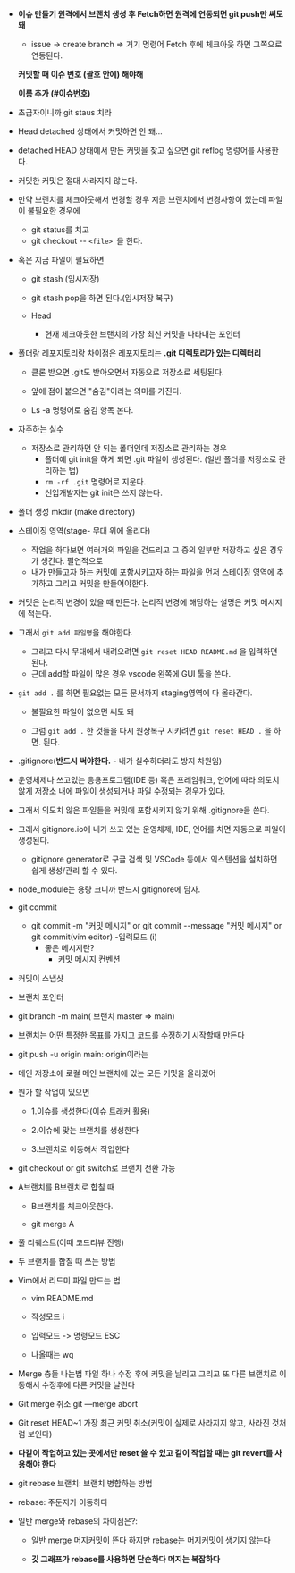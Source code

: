 - **이슈 만들기 원격에서 브랜치 생성 후 Fetch하면 원격에 연동되면 git push만 써도 돼**

  - issue -> create branch => 거기 명령어 Fetch 후에 체크아웃 하면 그쪽으로 연동된다.  

  **커밋할 때 이슈 번호 (괄호 안에) 해야해**

  **이름 추가 (#이슈번호)**

- 초급자이니까 git staus 치라

- Head detached 상태에서 커밋하면 안 돼...

- detached HEAD 상태에서 만든 커밋을 찾고 싶으면 git reflog 명렁어를 사용한다. 

- 커밋한 커밋은 절대 사라지지 않는다. 

- 만약 브랜치를 체크아웃해서 변경할 경우 지금 브랜치에서 변경사항이 있는데 파일이 불필요한 경우에

  - git status를 치고 
  - git checkout -- `<file> `을 한다. 

- 혹은 지금 파일이 필요하면 

  - git stash (임시저장)
  - git stash pop을 하면 된다.(임시저장 복구)

  

  

  - Head
    - 현재 체크아웃한 브랜치의 가장 최신 커밋을 나타내는 포인터

  

  

- 폴더랑 레포지토리랑 차이점은 레포지토리는 **.git 디렉토리가 있는 디렉터리**

  - 클론 받으면 .git도 받아오면서 자동으로 저장소로 세팅된다. 

  - 앞에 점이 붙으면 "숨김"이라는 의미를 가진다. 
  - Ls -a 명령어로 숨김 항목 본다. 

- 자주하는 실수 

  - 저장소로 관리하면 안 되는 폴더인데 저장소로 관리하는 경우
    - 폴더에 git init을 하게 되면 .git 파일이 생성된다. (일반 폴더를 저장소로 관리하는 법)
    - `rm -rf .git` 명령어로 지운다. 
    - 신입개발자는 git init은 쓰지 않는다. 

- 폴더 생성 mkdir (make directory)

- 스테이징 영역(stage- 무대 위에 올리다)

  - 작업을 하다보면 여러개의 파일을 건드리고 그 중의 일부만 저장하고 싶은 경우가 생긴다. 필연적으로 
  - 내가 만들고자 하는 커밋에 포함시키고자 하는 파일을 먼저 스테이징 영역에 추가하고 그리고 커밋을 만들어야한다. 

- 커밋은 논리적 변경이 있을 때 만든다. 논리적 변경에 해당하는 설명은 커밋 메시지에 적는다. 

- 그래서 `git add 파일명`을 해야한다. 

  - 그리고 다시 무대에서 내려오려면 `git reset HEAD README.md` 을 입력하면 된다. 
  - 근데 add할 파일이 많은 경우 vscode 왼쪽에 GUI 툴을 쓴다. 

- `git add .` 를 하면 필요없는 모든 문서까지 staging영역에 다 올라간다.

  - 불필요한 파일이 없으면 써도 돼 

  - 그럼 `git add .` 한 것들을 다시 원상복구 시키려면 `git reset HEAD .` 을 하면. 된다. 

  

  

-  .gitignore(**반드시 써야한다.** - 내가 실수하더라도 방지 차원임)

  - 운영체제나 쓰고있는 응용프로그램(IDE 등) 혹은 프레임워크, 언어에 따라 의도치 않게 저장소 내에 파일이 생성되거나 파일 수정되는 경우가 있다. 

  - 그래서 의도치 않은 파일들을 커밋에 포함시키지 않기 위해 .gitignore을 쓴다. 

  - 그래서 gitignore.io에 내가 쓰고 있는 운영체제, IDE, 언어를 치면 자동으로 파일이 생성된다.

    - gitignore generator로 구글 검색 및 VSCode 등에서 익스텐션을 설치하면 쉽게 생성/관리 할 수 있다.

     

- node_module는 용량 크니까 반드시 gitignore에 담자.



- git commit 
  - git commit -m "커밋 메시지" or git commit --message "커밋 메시지" or git commit(vim editor) -입력모드 (i)
    - 좋은 메시지란?
      - 커밋 메시지 컨벤션



- 커밋이 스냅샷 

- 브랜치 포인터

- git branch -m main( 브랜치 master => main)





- 브랜치는 어떤 특정한 목표를 가지고 코드를 수정하기 시작할때 만든다 





- git push -u origin main: origin이라는

- 메인 저장소에 로컬 메인 브랜치에 있는 모든 커밋을 올리겠어



- 뭔가 할 작업이 있으면

  - 1.이슈를 생성한다(이슈 트래커 활용)

  - 2.이슈에 맞는 브랜치를 생성한다

  - 3.브랜치로 이동해서 작업한다



- git checkout or git switch로 브랜치 전환 가능 



- A브랜치를 B브랜치로 합칠 때

  - B브랜치를 체크아웃한다. 

  - git merge A

  

- 풀 리퀘스트(이때 코드리뷰 진행)

- 두 브랜치를 합칠 때 쓰는 방법



- Vim에서 리드미 파일 만드는 법

  - vim README.md

  - 작성모드 i

  - 입력모드 -> 명령모드 ESC

  - 나올때는 wq



- Merge 충돌 나는법 파일 하나 수정 후에 커밋을 날리고 그리고 또 다른 브랜치로 이동해서 수정후에 다른 커밋을 날린다

- Git merge 취소 git —merge abort



- Git reset HEAD~1 가장 최근 커밋 취소(커밋이 실제로 사라지지 않고, 사라진 것처럼 보인다)
- **다같이 작업하고 있는 곳에서만 reset 쓸 수 있고 같이 작업할 때는 git revert를 사용해야 한다**



- git rebase 브랜치: 브랜치 병합하는 방법 

- rebase: 주둔지가 이동하다



- 일반 merge와 rebase의 차이점은?:

  - 일반 merge 머지커밋이 뜬다 하지만 rebase는 머지커밋이 생기지 않는다

  - **깃 그래프가 rebase를 사용하면 단순하다 머지는 복잡하다** 



